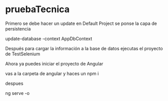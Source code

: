 # pruebaTecnica

Primero se debe hacer un update en Default Project se ponse la capa de persistencia

update-database -context AppDbContext

Después para cargar la información a la base de datos ejecutas el proyecto de TestSelenium

Ahora ya puedes iniciar el proyecto de Angular

vas a la carpeta de angular y haces un npm i

despues 

ng serve -o